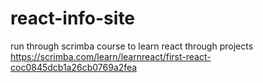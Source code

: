 # react-info-site
run through scrimba course to learn react through projects
https://scrimba.com/learn/learnreact/first-react-coc0845dcb1a26cb0769a2fea
